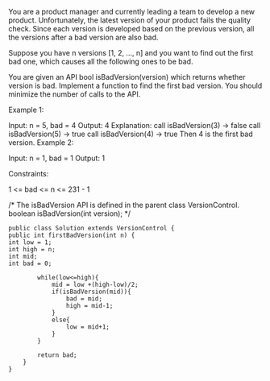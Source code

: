 You are a product manager and currently leading a team to develop a new product. Unfortunately, the latest version of your product fails the quality check. Since each version is developed based on the previous version, all the versions after a bad version are also bad.

Suppose you have n versions [1, 2, ..., n] and you want to find out the first bad one, which causes all the following ones to be bad.

You are given an API bool isBadVersion(version) which returns whether version is bad. Implement a function to find the first bad version. You should minimize the number of calls to the API.



Example 1:

Input: n = 5, bad = 4
Output: 4
Explanation:
call isBadVersion(3) -> false
call isBadVersion(5) -> true
call isBadVersion(4) -> true
Then 4 is the first bad version.
Example 2:

Input: n = 1, bad = 1
Output: 1


Constraints:

1 <= bad <= n <= 231 - 1

/* The isBadVersion API is defined in the parent class VersionControl.
boolean isBadVersion(int version); */

    public class Solution extends VersionControl {
    public int firstBadVersion(int n) {
    int low = 1;
    int high = n;
    int mid;
    int bad = 0;
    
            while(low<=high){
                mid = low +(high-low)/2;
                if(isBadVersion(mid)){
                    bad = mid;
                    high = mid-1;
                }
                else{
                    low = mid+1;
                }
            }
    
            return bad;
        }
    }